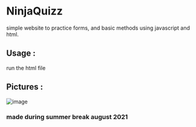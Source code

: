 # NinjaQuizz
simple website to practice forms, and basic methods using javascript and html.

## Usage :
run the html file

## Pictures :
![image](https://user-images.githubusercontent.com/63594070/129601315-a42a0638-0794-4f6d-bb9d-fc62783a4f3a.png)

### made during summer break august 2021
